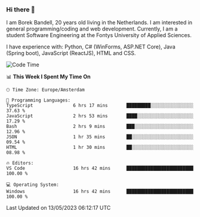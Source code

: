 ### Hi there 👋

I am Borek Bandell, 20 years old living in the Netherlands. I am interested in general programming/coding and web development. Currently, I am a student Software Engineering at the Fontys University of Applied Sciences.

I have experience with: Python, C# (WinForms, ASP.NET Core), Java (Spring boot), JavaScript (ReactJS), HTML and CSS.

<!--START_SECTION:waka-->
![Code Time](http://img.shields.io/badge/Code%20Time-566%20hrs%2056%20mins-blue)

📊 **This Week I Spent My Time On** 

```text
🕑︎ Time Zone: Europe/Amsterdam

💬 Programming Languages: 
TypeScript               6 hrs 17 mins       █████████░░░░░░░░░░░░░░░░   37.63 % 
JavaScript               2 hrs 53 mins       ████░░░░░░░░░░░░░░░░░░░░░   17.29 % 
Bash                     2 hrs 9 mins        ███░░░░░░░░░░░░░░░░░░░░░░   12.96 % 
JSON                     1 hr 35 mins        ██░░░░░░░░░░░░░░░░░░░░░░░   09.54 % 
HTML                     1 hr 30 mins        ██░░░░░░░░░░░░░░░░░░░░░░░   08.98 % 

🔥 Editors: 
VS Code                  16 hrs 42 mins      █████████████████████████   100.00 % 

💻 Operating System: 
Windows                  16 hrs 42 mins      █████████████████████████   100.00 % 
```


 Last Updated on 13/05/2023 06:12:17 UTC
<!--END_SECTION:waka-->

<!--**tcBorek2002/tcBorek2002** is a ✨ _special_ ✨ repository because its `README.md` (this file) appears on your GitHub profile.

Here are some ideas to get you started:

- 🔭 I’m currently working on ...
- 🌱 I’m currently learning ...
- 👯 I’m looking to collaborate on ...
- 🤔 I’m looking for help with ...
- 💬 Ask me about ...
- 📫 How to reach me: ...
- 😄 Pronouns: ...
- ⚡ Fun fact: ...
-->
